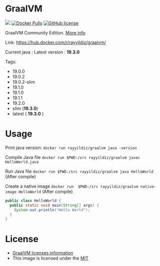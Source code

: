 GraalVM
===

[![](https://images.microbadger.com/badges/image/rayyildiz/graalvm.svg)](https://microbadger.com/images/rayyildiz/graalvm "GraalVM") [![Docker Pulls](https://img.shields.io/docker/pulls/rayyildiz/graalvm.svg)](https://hub.docker.com/r/rayyildiz/graalvm/) [![GitHub license](https://img.shields.io/github/license/rayyildiz/docker-graalvm.svg)](https://github.com/rayyildiz/docker-graalvm/blob/master/LICENSE)


GraalVM Community Edition. [More info](https://hub.docker.com/r/rayyildiz/graalvm/)

Link: https://hub.docker.com/r/rayyildiz/graalvm/

Current java : Latest version : **19.3.0**

Tags:

* 19.0.0
* 19.0.2
* 19.0.2-slim
* 19.1.0
* 19.1.0
* 19.1.1
* 19.2.0
* slim (**19.3.0**)
* latest ( **19.3.0** )

Usage
===


Print java version: ```docker run rayyildiz/graalvm java -version```

Compile Java file ```docker run $PWD:/src rayyildiz/graalvm javac HelloWorld.java```


Run Java file ```docker run $PWD:/src rayyildiz/graalvm java HelloWorld```  (After compile)

Create a native image ```docker run  $PWD:/src rayyildiz/graalvm native-image HelloWorld```  (After compile)


```java
public class HelloWorld {
  public static void main(String[] args) {
    System.out.println("Hello World");
  }
}
```

License
===

* [GraalVM licenses information](https://github.com/oracle/graal#license)
* This image is licensed under the [MIT](LICENSE)
